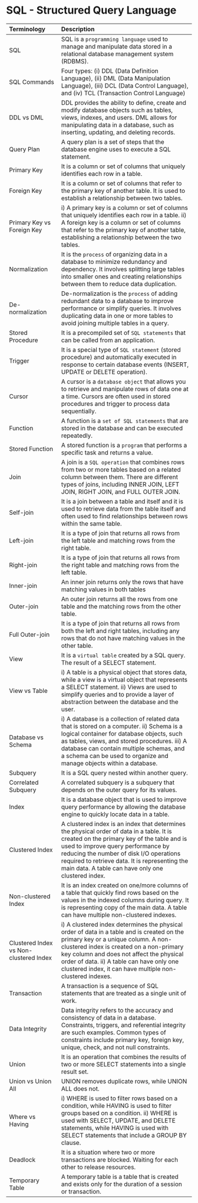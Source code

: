 SQL - Structured Query Language
=================================

| Terminology |	Description |
| :------------------------------------- | :---------------------------------------------- |
| SQL	| SQL is a `programming language` used to manage and manipulate data stored in a relational database management system (RDBMS). |
| SQL Commands	| Four types: (i) DDL (Data Definition Language), (ii) DML (Data Manipulation Language), (iii) DCL (Data Control Language), and (iv) TCL (Transaction Control Language) |
| DDL vs DML	| DDL provides the ability to define, create and modify database objects such as tables, views, indexes, and users. DML allows for manipulating data in a database, such as inserting, updating, and deleting records. |
| Query Plan	| A query plan is a set of steps that the database engine uses to execute a SQL statement. |
| Primary Key	| It is a column or set of columns that uniquely identifies each row in a table. |
| Foreign Key	| It is a column or set of columns that refer to the primary key of another table. It is used to establish a relationship between two tables. |
| Primary Key vs Foreign Key	| i) A primary key is a column or set of columns that uniquely identifies each row in a table. ii) A foreign key is a column or set of columns that refer to the primary key of another table, establishing a relationship between the two tables. |
| Normalization	| It is the `process` of organizing data in a database to minimize redundancy and dependency. It involves splitting large tables into smaller ones and creating relationships between them to reduce data duplication. |
| De-normalization	| De-normalization is the `process` of adding redundant data to a database to improve performance or simplify queries. It involves duplicating data in one or more tables to avoid joining multiple tables in a query. |
| Stored Procedure	| It is a precompiled set of `SQL statements` that can be called from an application. |
| Trigger	| It is a special type of `SQL statement` (stored procedure) and automatically executed in response to certain database events (INSERT, UPDATE or DELETE operation). |
| Cursor	| A cursor is a `database object` that allows you to retrieve and manipulate rows of data one at a time. Cursors are often used in stored procedures and trigger to process data sequentially. |
| Function	| A function is a `set of SQL statements` that are stored in the database and can be executed repeatedly. |
| Stored Function	| A stored function is a `program` that performs a specific task and returns a value. |
| Join	| A join is a `SQL operation` that combines rows from two or more tables based on a related column between them. There are different types of joins, including INNER JOIN, LEFT JOIN, RIGHT JOIN, and FULL OUTER JOIN. |
| Self-join	| It is a join between a table and itself and it is used to retrieve data from the table itself and often used to find relationships between rows within the same table. |
| Left-join	| It is a type of join that returns all rows from the left table and matching rows from the right table. |
| Right-join	| It is a type of join that returns all rows from the right table and matching rows from the left table. |
| Inner-join	| An inner join returns only the rows that have matching values in both tables |
| Outer-join	| An outer join returns all the rows from one table and the matching rows from the other table. |
| Full Outer-join	| It is a type of join that returns all rows from both the left and right tables, including any rows that do not have matching values in the other table. |
| View	| It is a `virtual table` created by a SQL query. The result of a SELECT statement. |
| View vs Table	| i) A table is a physical object that stores data, while a view is a virtual object that represents a SELECT statement. ii) Views are used to simplify queries and to provide a layer of abstraction between the database and the user. |
| Database vs Schema	| i) A database is a collection of related data that is stored on a computer. ii) Schema is a logical container for database objects, such as tables, views, and stored procedures. iii) A database can contain multiple schemas, and a schema can be used to organize and manage objects within a database. |
| Subquery	| It is a SQL query nested within another query. |
| Correlated Subquery	| A correlated subquery is a subquery that depends on the outer query for its values. |
| Index	| It is a database object that is used to improve query performance by allowing the database engine to quickly locate data in a table. |
| Clustered Index	| A clustered index is an index that determines the physical order of data in a table. It is created on the primary key of the table and is used to improve query performance by reducing the number of disk I/O operations required to retrieve data. It is representing the main data. A table can have only one clustered index. |
| Non-clustered Index	| It is an index created on one/more columns of a table that quickly find rows based on the values in the indexed columns during query. It is representing copy of the main data. A table can have multiple non-clustered indexes. |
| Clustered Index vs Non-clustered Index	| i) A clustered index determines the physical order of data in a table and is created on the primary key or a unique column. A non-clustered index is created on a non-primary key column and does not affect the physical order of data. ii) A table can have only one clustered index, it can have multiple non-clustered indexes. |
| Transaction	| A transaction is a sequence of SQL statements that are treated as a single unit of work. |
| Data Integrity	| Data integrity refers to the accuracy and consistency of data in a database. Constraints, triggers, and referential integrity are such examples. Common types of constraints include primary key, foreign key, unique, check, and not null constraints. |
| Union	| It is an operation that combines the results of two or more SELECT statements into a single result set. |
| Union vs Union All	| UNION removes duplicate rows, while UNION ALL does not. |
| Where vs Having	| i) WHERE is used to filter rows based on a condition, while HAVING is used to filter groups based on a condition. ii) WHERE is used with SELECT, UPDATE, and DELETE statements, while HAVING is used with SELECT statements that include a GROUP BY clause. |
| Deadlock	| It is a situation where two or more transactions are blocked. Waiting for each other to release resources. |
| Temporary Table	| A temporary table is a table that is created and exists only for the duration of a session or transaction. |
